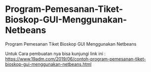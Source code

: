 # Program-Pemesanan-Tiket-Bioskop-GUI-Menggunakan-Netbeans
Program Pemesanan Tiket Bioskop GUI Menggunakan Netbeans

Untuk Cara pembuatan nya bisa kunjungi link ini : https://www.19adm.com/2019/06/contoh-program-pemesanan-tiket-bioskop-gui-menggunakan-netbeans.html
